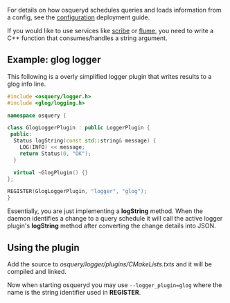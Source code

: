 For details on how osqueryd schedules queries and loads information from a config, see the [configuration](../deployment/configuration) deployment guide.

If you would like to use services like [scribe](https://github.com/facebookarchive/scribe) or [flume](http://flume.apache.org/), you need to write a C++ function that consumes/handles a string argument.

## Example: glog logger

This following is a overly simplified logger plugin that writes results to a glog info line.

```cpp
#include <osquery/logger.h>
#include <glog/logging.h>

namespace osquery {

class GlogLoggerPlugin : public LoggerPlugin {
 public:
  Status logString(const std::string& message) {
    LOG(INFO) << message;
    return Status(0, "OK");
  }

  virtual ~GlogPlugin() {}
};

REGISTER(GlogLoggerPlugin, "logger", "glog");
}
```

Essentially, you are just implementing a **logString** method. When the daemon identifies a change to a query schedule it will call the active logger plugin's **logString** method after converting the change details into JSON.

## Using the plugin

Add the source to *osquery/logger/plugins/CMakeLists.txts* and it will be compiled and linked.

Now when starting osqueryd you may use `--logger_plugin=glog` where the name is the string identifier used in **REGISTER**.
